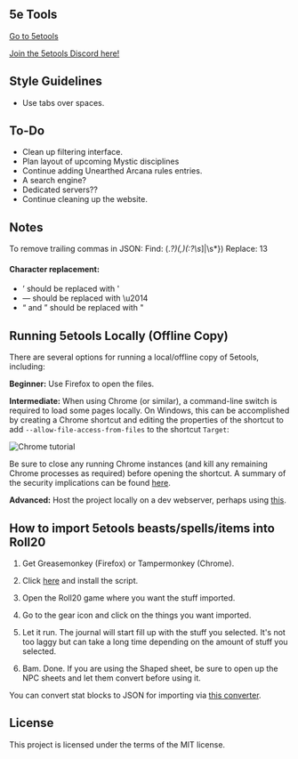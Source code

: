 ## 5e Tools
[Go to 5etools](5etools.html)

[Join the 5etools Discord here!](https://discord.gg/B2J9gM9)

## Style Guidelines
- Use tabs over spaces.

## To-Do
- Clean up filtering interface.
- Plan layout of upcoming Mystic disciplines
- Continue adding Unearthed Arcana rules entries.
- A search engine?
- Dedicated servers??
- Continue cleaning up the website.

## Notes
To remove trailing commas in JSON:
Find: (.*?)(,)(:?\s*]|\s*})
Replace: $1$3

#### Character replacement:
- ’ should be replaced with '
- — should be replaced with \u2014
- “ and ” should be replaced with "

## Running 5etools Locally (Offline Copy)
There are several options for running a local/offline copy of 5etools, including:

**Beginner:** Use Firefox to open the files.

**Intermediate:** When using Chrome (or similar), a command-line switch is required to load some pages locally. On Windows, this can be accomplished by creating a Chrome shortcut and editing the properties of the shortcut to add `--allow-file-access-from-files` to the shortcut `Target`:

![Chrome tutorial](https://raw.githubusercontent.com/TheGiddyLimit/TheGiddyLimit.github.io/master/chrome-tutorial.png "Chrome tutorial")

Be sure to close any running Chrome instances (and kill any remaining Chrome processes as required) before opening the shortcut. A summary of the security implications can be found [here](https://superuser.com/a/873527).
 
**Advanced:** Host the project locally on a dev webserver, perhaps using [this](https://github.com/cortesi/devd).

## How to import 5etools beasts/spells/items into Roll20
1. Get Greasemonkey (Firefox) or Tampermonkey (Chrome).

2. Click [here](https://github.com/TheGiddyLimit/5etoolsR20/raw/master/5etoolsR20.user.js) and install the script.

3. Open the Roll20 game where you want the stuff imported.

4. Go to the gear icon and click on the things you want imported.

5. Let it run. The journal will start fill up with the stuff you selected. It's not too laggy but can take a long time depending on the amount of stuff you selected.

6. Bam. Done. If you are using the Shaped sheet, be sure to open up the NPC sheets and let them convert before using it.

You can convert stat blocks to JSON for importing via [this converter](converter.html).

## License

This project is licensed under the terms of the MIT license.